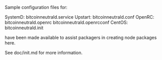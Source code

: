 Sample configuration files for:

SystemD: bitcoinneutrald.service
Upstart: bitcoinneutrald.conf
OpenRC:  bitcoinneutrald.openrc
         bitcoinneutrald.openrcconf
CentOS:  bitcoinneutrald.init

have been made available to assist packagers in creating node packages here.

See doc/init.md for more information.
